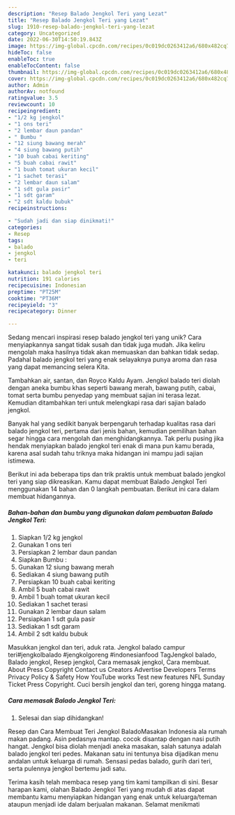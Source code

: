 ```yaml
---
description: "Resep Balado Jengkol Teri yang Lezat"
title: "Resep Balado Jengkol Teri yang Lezat"
slug: 1910-resep-balado-jengkol-teri-yang-lezat
category: Uncategorized
date: 2022-06-30T14:50:19.843Z
image: https://img-global.cpcdn.com/recipes/0c019dc0263412a6/680x482cq70/balado-jengkol-teri-foto-resep-utama.jpg
hideToc: false
enableToc: true
enableTocContent: false
thumbnail: https://img-global.cpcdn.com/recipes/0c019dc0263412a6/680x482cq70/balado-jengkol-teri-foto-resep-utama.jpg
cover: https://img-global.cpcdn.com/recipes/0c019dc0263412a6/680x482cq70/balado-jengkol-teri-foto-resep-utama.jpg
author: Admin
authorAv: notfound
ratingvalue: 3.5
reviewcount: 10
recipeingredient:
- "1/2 kg jengkol"
- "1 ons teri"
- "2 lembar daun pandan"
- " Bumbu "
- "12 siung bawang merah"
- "4 siung bawang putih"
- "10 buah cabai keriting"
- "5 buah cabai rawit"
- "1 buah tomat ukuran kecil"
- "1 sachet terasi"
- "2 lembar daun salam"
- "1 sdt gula pasir"
- "1 sdt garam"
- "2 sdt kaldu bubuk"
recipeinstructions:

- "Sudah jadi dan siap dinikmati!"
categories:
- Resep
tags:
- balado
- jengkol
- teri

katakunci: balado jengkol teri 
nutrition: 191 calories
recipecuisine: Indonesian
preptime: "PT25M"
cooktime: "PT36M"
recipeyield: "3"
recipecategory: Dinner

---
```





Sedang mencari inspirasi resep balado jengkol teri yang unik? Cara menyiapkannya sangat tidak susah dan tidak juga mudah. Jika keliru mengolah maka hasilnya tidak akan memuaskan dan bahkan tidak sedap. Padahal balado jengkol teri yang enak selayaknya punya aroma dan rasa yang dapat memancing selera Kita.





Tambahkan air, santan, dan Royco Kaldu Ayam. Jengkol balado teri diolah dengan aneka bumbu khas seperti bawang merah, bawang putih, cabai, tomat serta bumbu penyedap yang membuat sajian ini terasa lezat. Kemudian ditambahkan teri untuk melengkapi rasa dari sajian balado jengkol.

Banyak hal yang sedikit banyak berpengaruh terhadap kualitas rasa dari balado jengkol teri, pertama dari jenis bahan, kemudian pemilihan bahan segar hingga cara mengolah dan menghidangkannya. Tak perlu pusing jika hendak menyiapkan balado jengkol teri enak di mana pun kamu berada, karena asal sudah tahu triknya maka hidangan ini mampu jadi sajian istimewa.






Berikut ini ada beberapa tips dan trik praktis untuk membuat balado jengkol teri yang siap dikreasikan. Kamu dapat membuat Balado Jengkol Teri menggunakan 14 bahan dan 0 langkah pembuatan. Berikut ini cara dalam membuat hidangannya.

<!--inarticleads1-->

##### Bahan-bahan dan bumbu yang digunakan dalam pembuatan Balado Jengkol Teri:

1. Siapkan 1/2 kg jengkol
1. Gunakan 1 ons teri
1. Persiapkan 2 lembar daun pandan
1. Siapkan  Bumbu :
1. Gunakan 12 siung bawang merah
1. Sediakan 4 siung bawang putih
1. Persiapkan 10 buah cabai keriting
1. Ambil 5 buah cabai rawit
1. Ambil 1 buah tomat ukuran kecil
1. Sediakan 1 sachet terasi
1. Gunakan 2 lembar daun salam
1. Persiapkan 1 sdt gula pasir
1. Sediakan 1 sdt garam
1. Ambil 2 sdt kaldu bubuk


Masukkan jengkol dan teri, aduk rata. Jengkol balado campur teri#jengkolbalado #jengkolgoreng #indonesianfood TagJengkol balado, Balado jengkol, Resep jengkol, Cara memasak jengkol, Cara membuat. About Press Copyright Contact us Creators Advertise Developers Terms Privacy Policy &amp; Safety How YouTube works Test new features NFL Sunday Ticket Press Copyright. Cuci bersih jengkol dan teri, goreng hingga matang. 

<!--inarticleads2-->

##### Cara memasak Balado Jengkol Teri:


1. Selesai dan siap dihidangkan!

Resep dan Cara Membuat Teri Jengkol BaladoMasakan Indonesia ala rumah makan padang. Asin pedasnya mantap. cocok disantap dengan nasi putih hangat. Jengkol bisa diolah menjadi aneka masakan, salah satunya adalah balado jengkol teri pedes. Makanan satu ini tentunya bisa dijadikan menu andalan untuk keluarga di rumah. Sensasi pedas balado, gurih dari teri, serta pulennya jengkol bertemu jadi satu. 

Terima kasih telah membaca resep yang tim kami tampilkan di sini. Besar harapan kami, olahan Balado Jengkol Teri yang mudah di atas dapat membantu kamu menyiapkan hidangan yang enak untuk keluarga/teman ataupun menjadi ide dalam berjualan makanan. Selamat menikmati
